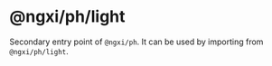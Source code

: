# @ngxi/ph/light

Secondary entry point of `@ngxi/ph`. It can be used by importing from `@ngxi/ph/light`.
